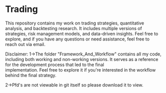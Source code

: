 # Trading
This repository contains my work on trading strategies, quantitative analysis, and backtesting research. It includes multiple versions of strategies, risk management models, and data-driven insights. Feel free to explore, and if you have any questions or need assistance, feel free to reach out via email.


Disclaimer:
1->The folder "Framework_And_Workflow" contains all my code, including both working and non-working versions. It serves as a reference for the development process that led to the final     
  implementation. Feel free to explore it if you're interested in the workflow behind the final strategy.

2->Pfd's are not viewable in git itself so please download it to view.
